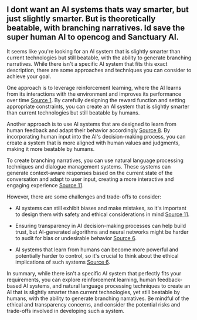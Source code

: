 ## I dont want an AI systems thats way smarter, but just slightly smarter. But is theoretically beatable, with branching narratives. Id save  the super human AI to opencog and Sanctuary AI.

It seems like you're looking for an AI system that is slightly smarter than current technologies but still beatable, with the ability to generate branching narratives. While there isn't a specific AI system that fits this exact description, there are some approaches and techniques you can consider to achieve your goal.

One approach is to leverage reinforcement learning, where the AI learns from its interactions with the environment and improves its performance over time [Source 1](https://www.marketingaiinstitute.com/blog/pros-and-cons-of-artificial-intelligence). By carefully designing the reward function and setting appropriate constraints, you can create an AI system that is slightly smarter than current technologies but still beatable by humans.

Another approach is to use AI systems that are designed to learn from human feedback and adapt their behavior accordingly [Source 8](https://www.weforum.org/agenda/2021/12/ai-artificial-intelligence-robots/). By incorporating human input into the AI's decision-making process, you can create a system that is more aligned with human values and judgments, making it more beatable by humans.

To create branching narratives, you can use natural language processing techniques and dialogue management systems. These systems can generate context-aware responses based on the current state of the conversation and adapt to user input, creating a more interactive and engaging experience [Source 11](https://www.forbes.com/sites/forbestechcouncil/2021/06/14/human-cognitive-bias-and-its-role-in-ai/).

However, there are some challenges and trade-offs to consider:

- AI systems can still exhibit biases and make mistakes, so it's important to design them with safety and ethical considerations in mind [Source 11](https://www.forbes.com/sites/forbestechcouncil/2021/06/14/human-cognitive-bias-and-its-role-in-ai/).

- Ensuring transparency in AI decision-making processes can help build trust, but AI-generated algorithms and neural networks might be harder to audit for bias or undesirable behavior [Source 6](https://www.technologyreview.com/2021/05/27/1025453/artificial-intelligence-learning-create-itself-agi/).

- AI systems that learn from humans can become more powerful and potentially harder to control, so it's crucial to think about the ethical implications of such systems [Source 6](https://www.technologyreview.com/2021/05/27/1025453/artificial-intelligence-learning-create-itself-agi/).

In summary, while there isn't a specific AI system that perfectly fits your requirements, you can explore reinforcement learning, human feedback-based AI systems, and natural language processing techniques to create an AI that is slightly smarter than current technologies, yet still beatable by humans, with the ability to generate branching narratives. Be mindful of the ethical and transparency concerns, and consider the potential risks and trade-offs involved in developing such a system. 

